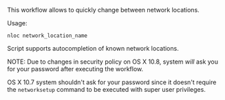 This workflow allows to quickly change between network locations.

Usage:

	nloc network_location_name

Script supports autocompletion of known network locations.

NOTE: Due to changes in security policy on OS X 10.8, system _will_ ask you for your password after executing the workflow.

OS X 10.7 system shouldn't ask for your password since it doesn't require the `networksetup` command to be executed with super user privileges.